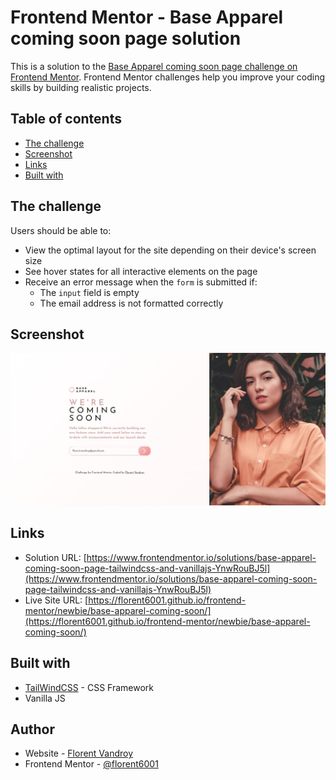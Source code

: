 # Frontend Mentor - Base Apparel coming soon page solution

This is a solution to the [Base Apparel coming soon page challenge on Frontend Mentor](https://www.frontendmentor.io/challenges/base-apparel-coming-soon-page-5d46b47f8db8a7063f9331a0). Frontend Mentor challenges help you improve your coding skills by building realistic projects. 

## Table of contents

- [The challenge](#the-challenge)
- [Screenshot](#screenshot)
- [Links](#links)
- [Built with](#built-with)


## The challenge


Users should be able to:

- View the optimal layout for the site depending on their device's screen size
- See hover states for all interactive elements on the page
- Receive an error message when the `form` is submitted if:
  - The `input` field is empty
  - The email address is not formatted correctly

## Screenshot

![](./screenshot.jpg)


## Links

- Solution URL: [https://www.frontendmentor.io/solutions/base-apparel-coming-soon-page-tailwindcss-and-vanillajs-YnwRouBJ5l](https://www.frontendmentor.io/solutions/base-apparel-coming-soon-page-tailwindcss-and-vanillajs-YnwRouBJ5l)
- Live Site URL: [https://florent6001.github.io/frontend-mentor/newbie/base-apparel-coming-soon/](https://florent6001.github.io/frontend-mentor/newbie/base-apparel-coming-soon/)

## Built with

- [TailWindCSS](https://tailwindcss.com/) - CSS Framework
- Vanilla JS


## Author

- Website - [Florent Vandroy](https://www.florent-vandroy.fr)
- Frontend Mentor - [@florent6001](https://www.frontendmentor.io/profile/florent6001)